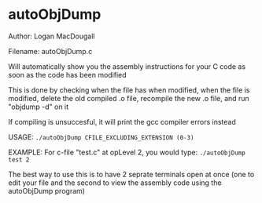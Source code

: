 # autoObjDump

Author: Logan MacDougall

Filename: autoObjDump.c

Will automatically show you the assembly instructions for your
C code as soon as the code has been modified

This is done by checking when the file has when modified, when the
file is modified, delete the old compiled .o file, recompile the
new .o file, and run "objdump -d" on it

If compiling is unsuccesful, it will print the
gcc compiler errors instead

USAGE:
``./autoObjDump CFILE_EXCLUDING_EXTENSION (0-3)``

EXAMPLE:
For c-file "test.c" at opLevel 2, you would type:
``./autoObjDump test 2``

The best way to use this is to have 2 seprate terminals open at once (one to edit your file and the second to view the assembly code using the autoObjDump program)
